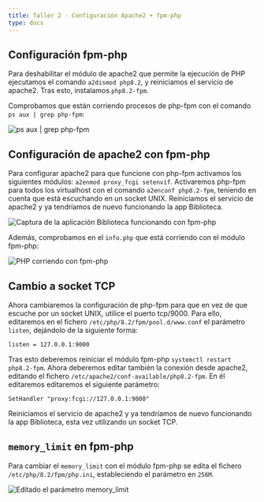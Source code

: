 ```yaml
---
title: Taller 2 - Configuración Apache2 + fpm-php
type: docs
---
```


## Configuración fpm-php
Para deshabilitar el módulo de apache2 que permite la ejecución de PHP ejecutamos el comando `a2dismod php8.2`, y reiniciamos el servicio de apache2. Tras esto, instalamos `php8.2-fpm`.

Comprobamos que están corriendo procesos de php-fpm con el comando `ps aux | grep php-fpm`:

![`ps aux | grep php-fpm`](/images/t2-3.png)

## Configuración de apache2 con fpm-php
Para configurar apache2 para que funcione con php-fpm activamos los siguientes módulos: `a2enmod proxy_fcgi setenvif`. Activaremos php-fpm para todos los virtualhost con el comando `a2enconf php8.2-fpm`, teniendo en cuenta que está escuchando en un socket UNIX. Reiniciamos el servicio de apache2 y ya tendríamos de nuevo funcionando la app Biblioteca.

![Captura de la aplicación Biblioteca funcionando con fpm-php](/images/t2-4.png)

Además, comprobamos en el `info.php` que está corriendo con el módulo fpm-php:

![PHP corriendo con fpm-php](/images/t2-2.png)

## Cambio a socket TCP
Ahora cambiaremos la configuración de php-fpm para que en vez de que escuche por un socket UNIX, utilice el puerto tcp/9000. Para ello, editaremos en el fichero `/etc/php/8.2/fpm/pool.d/www.conf` el parámetro `listen`, dejándolo de la siguiente forma:

`listen = 127.0.0.1:9000`

Tras esto deberemos reiniciar el módulo fpm-php `systemctl restart php8.2-fpm`. Ahora deberemos editar también la conexión desde apache2, editando el fichero `/etc/apache2/conf-available/php8.2-fpm`. En él editaremos editaremos el siguiente parámetro:

`SetHandler "proxy:fcgi://127.0.0.1:9000"`

Reiniciamos el servicio de apache2 y ya tendríamos de nuevo funcionando la app Biblioteca, esta vez utilizando un socket TCP.

## `memory_limit` en fpm-php
Para cambiar el `memory_limit` con el módulo fpm-php se edita el fichero `/etc/php/8.2/fpm/php.ini`, estableciendo el parámetro en `256M`.

![Editado el parámetro `memory_limit`](/images/t2-5.png)